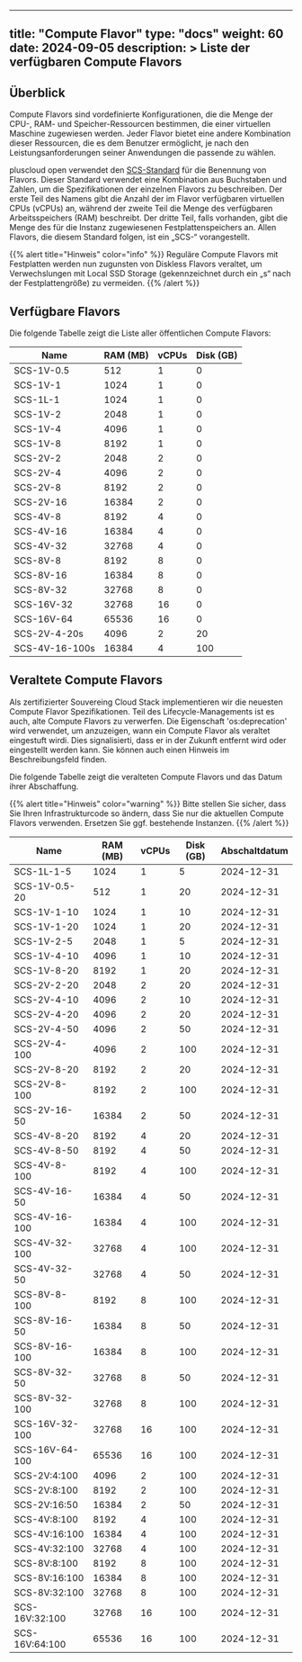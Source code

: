 
---
title: "Compute Flavor"
type: "docs"
weight: 60
date: 2024-09-05
description: >
 Liste der verfügbaren Compute Flavors
---


## Überblick

Compute Flavors sind vordefinierte Konfigurationen, die die Menge der CPU-, RAM- und Speicher-Ressourcen bestimmen,
die einer virtuellen Maschine zugewiesen werden. Jeder Flavor bietet eine andere Kombination dieser Ressourcen,
die es dem Benutzer ermöglicht, je nach den Leistungsanforderungen seiner Anwendungen die passende zu wählen.

pluscloud open verwendet den [SCS-Standard](https://github.com/SovereignCloudStack/standards) für die Benennung von Flavors.
Dieser Standard verwendet eine Kombination aus Buchstaben und Zahlen, um die Spezifikationen der einzelnen Flavors zu beschreiben.
Der erste Teil des Namens gibt die Anzahl der im Flavor verfügbaren virtuellen CPUs (vCPUs) an,
während der zweite Teil die Menge des verfügbaren Arbeitsspeichers (RAM) beschreibt.
Der dritte Teil, falls vorhanden, gibt die Menge des für die Instanz zugewiesenen Festplattenspeichers an.
Allen Flavors, die diesem Standard folgen, ist ein „SCS-“ vorangestellt.


{{% alert title="Hinweis" color="info" %}}
Reguläre Compute Flavors mit Festplatten werden nun zugunsten von Diskless Flavors veraltet,
um Verwechslungen mit Local SSD Storage (gekennzeichnet durch ein „s“ nach der Festplattengröße) zu vermeiden.
{{% /alert %}}

## Verfügbare Flavors

Die folgende Tabelle zeigt die Liste aller öffentlichen Compute Flavors:

| Name           | RAM (MB) | vCPUs | Disk (GB) |
|----------------|----------|-------|-----------|
| SCS-1V-0.5 | 512 | 1 | 0 |
| SCS-1V-1 | 1024 | 1 | 0 |
| SCS-1L-1 | 1024 | 1 | 0 |
| SCS-1V-2 | 2048 | 1 | 0 |
| SCS-1V-4 | 4096 | 1 | 0 |
| SCS-1V-8 | 8192 | 1 | 0 |
| SCS-2V-2 | 2048 | 2 | 0 |
| SCS-2V-4 | 4096 | 2 | 0 |
| SCS-2V-8 | 8192 | 2 | 0 |
| SCS-2V-16 | 16384 | 2 | 0 |
| SCS-4V-8 | 8192 | 4 | 0 |
| SCS-4V-16 | 16384 | 4 | 0 |
| SCS-4V-32 | 32768 | 4 | 0 |
| SCS-8V-8 | 8192 | 8 | 0 |
| SCS-8V-16 | 16384 | 8 | 0 |
| SCS-8V-32 | 32768 | 8 | 0 |
| SCS-16V-32 | 32768 | 16 | 0 |
| SCS-16V-64 | 65536 | 16 | 0 |
| SCS-2V-4-20s | 4096 | 2 | 20 |
| SCS-4V-16-100s | 16384 | 4 | 100 |

## Veraltete Compute Flavors

Als zertifizierter Souvereing Cloud Stack implementieren wir die neuesten Compute Flavor Spezifikationen.
Teil des Lifecycle-Managements ist es auch, alte Compute Flavors zu verwerfen. Die Eigenschaft 'os:deprecation' wird verwendet, um anzuzeigen, wann ein
Compute Flavor als veraltet eingestuft wirdi. Dies signalisierti, dass er in der Zukunft entfernt wird oder eingestellt werden kann.
Sie können auch einen Hinweis im Beschreibungsfeld finden.

Die folgende Tabelle zeigt die veralteten Compute Flavors und das Datum ihrer Abschaffung.


{{% alert title="Hinweis" color="warning" %}}
Bitte stellen Sie sicher, dass Sie Ihren Infrastrukturcode so ändern, dass Sie nur die aktuellen Compute Flavors verwenden. Ersetzen Sie ggf. bestehende Instanzen.
{{% /alert %}}

| Name           | RAM (MB) | vCPUs | Disk (GB) | Abschaltdatum    |
|----------------|----------|-------|-----------|------------------|
| SCS-1L-1-5 | 1024 | 1 | 5 | 2024-12-31 |
| SCS-1V-0.5-20 | 512 | 1 | 20 | 2024-12-31 |
| SCS-1V-1-10 | 1024 | 1 | 10 | 2024-12-31 |
| SCS-1V-1-20 | 1024 | 1 | 20 | 2024-12-31 |
| SCS-1V-2-5 | 2048 | 1 | 5 | 2024-12-31 |
| SCS-1V-4-10 | 4096 | 1 | 10 | 2024-12-31 |
| SCS-1V-8-20 | 8192 | 1 | 20 | 2024-12-31 |
| SCS-2V-2-20 | 2048 | 2 | 20 | 2024-12-31 |
| SCS-2V-4-10 | 4096 | 2 | 10 | 2024-12-31 |
| SCS-2V-4-20 | 4096 | 2 | 20 | 2024-12-31 |
| SCS-2V-4-50 | 4096 | 2 | 50 | 2024-12-31 |
| SCS-2V-4-100 | 4096 | 2 | 100 | 2024-12-31 |
| SCS-2V-8-20 | 8192 | 2 | 20 | 2024-12-31 |
| SCS-2V-8-100 | 8192 | 2 | 100 | 2024-12-31 |
| SCS-2V-16-50 | 16384 | 2 | 50 | 2024-12-31 |
| SCS-4V-8-20 | 8192 | 4 | 20 | 2024-12-31 |
| SCS-4V-8-50 | 8192 | 4 | 50 | 2024-12-31 |
| SCS-4V-8-100 | 8192 | 4 | 100 | 2024-12-31 |
| SCS-4V-16-50 | 16384 | 4 | 50 | 2024-12-31 |
| SCS-4V-16-100 | 16384 | 4 | 100 | 2024-12-31 |
| SCS-4V-32-100 | 32768 | 4 | 100 | 2024-12-31 |
| SCS-4V-32-50 | 32768 | 4 | 50 | 2024-12-31 |
| SCS-8V-8-100 | 8192 | 8 | 100 | 2024-12-31 |
| SCS-8V-16-50 | 16384 | 8 | 50 | 2024-12-31 |
| SCS-8V-16-100 | 16384 | 8 | 100 | 2024-12-31 |
| SCS-8V-32-50 | 32768 | 8 | 50 | 2024-12-31 |
| SCS-8V-32-100 | 32768 | 8 | 100 | 2024-12-31 |
| SCS-16V-32-100 | 32768 | 16 | 100 | 2024-12-31 |
| SCS-16V-64-100 | 65536 | 16 | 100 | 2024-12-31 |
| SCS-2V:4:100 | 4096 | 2 | 100 | 2024-12-31 |
| SCS-2V:8:100 | 8192 | 2 | 100 | 2024-12-31 |
| SCS-2V:16:50 | 16384 | 2 | 50 | 2024-12-31 |
| SCS-4V:8:100 | 8192 | 4 | 100 | 2024-12-31 |
| SCS-4V:16:100 | 16384 | 4 | 100 | 2024-12-31 |
| SCS-4V:32:100 | 32768 | 4 | 100 | 2024-12-31 |
| SCS-8V:8:100 | 8192 | 8 | 100 | 2024-12-31 |
| SCS-8V:16:100 | 16384 | 8 | 100 | 2024-12-31 |
| SCS-8V:32:100 | 32768 | 8 | 100 | 2024-12-31 |
| SCS-16V:32:100 | 32768 | 16 | 100 | 2024-12-31 |
| SCS-16V:64:100 | 65536 | 16 | 100 | 2024-12-31 |

